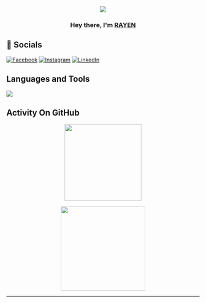 <p align="center">
<img src="https://readme-typing-svg.demolab.com/?lines=let's%20connect%20and%20collaborate%20on%20exciting%20projects;Software%20Engineering%20Student;2+%2B%20years%20of%20coding%20experience&font=Fira%20Code&center=true&width=700&height=45&color=fff53a&vCenter=true&pause=1000&size=25" /></a>
</p>

<h3 align="center">Hey there, I'm <a href="https://github.com/Rayen-JN">RAYEN</a></h3>


## :iphone: Socials
[![Facebook](https://img.shields.io/badge/Facebook-%231877F2.svg?logo=Facebook&logoColor=white)](https://www.facebook.com/profile.php?id=100082337747453) [![Instagram](https://img.shields.io/badge/Instagram-%23E4405F.svg?logo=Instagram&logoColor=white)](https://instagram.com/_rayen_jouini) [![LinkedIn](https://img.shields.io/badge/LinkedIn-%230077B5.svg?logo=linkedin&logoColor=white)](https://linkedin.com/in/rayencodecraft) 

## Languages and Tools

<p align="left"> <a href="https://github.com/thinkright20"><img src="https://skillicons.dev/icons?i=vscode,replit,github,mongodb,css,html,js,express,bots,nodejs"> </a> </p>



## Activity On GitHub
<p align="center">
<img height="200px" src="https://github-readme-streak-stats.herokuapp.com/?user=Rayen-JN&theme=radical&hide_border=true">
</p>
<p align="center">
<img height="220px" src="https://github-readme-stats.vercel.app/api?username=Rayen-JN&theme=radical&hide_border=true&include_all_commits=true&count_private=true">
</p>

---
